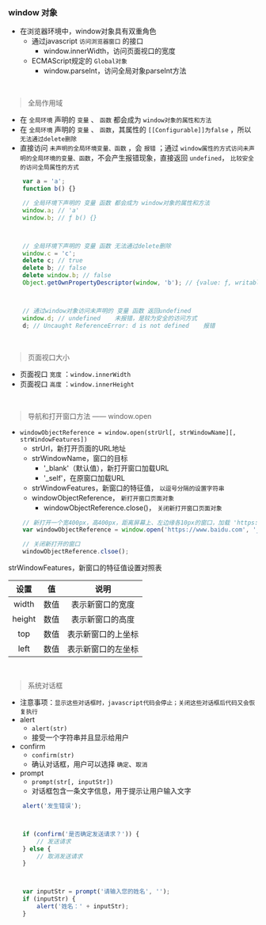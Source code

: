 ### window 对象

- 在浏览器环境中，window对象具有双重角色
	- 通过javascript `访问浏览器窗口` 的接口
		- window.innerWidth，访问页面视口的宽度
	- ECMAScript规定的 `Global对象`
		- window.parseInt，访问全局对象parseInt方法

<br>

> 全局作用域
- 在 `全局环境` 声明的 `变量` 、 `函数` 都会成为 `window对象的属性和方法`
- 在 `全局环境` 声明的 `变量` 、 `函数`，其属性的 `[[Configurable]]为false` ，所以 `无法通过delete删除`
- 直接访问 `未声明的全局环境变量、函数` ，会 `报错` ；通过 `window属性的方式访问未声明的全局环境的变量、函数`，不会产生报错现象，直接返回 `undefined`， `比较安全的访问全局属性的方式`

```javascript
	var a = 'a';
	function b() {}

	// 全局环境下声明的 变量 函数 都会成为 window对象的属性和方法
	window.a; // 'a'
	window.b; // ƒ b() {}



	// 全局环境下声明的 变量 函数 无法通过delete删除
	window.c = 'c';
	delete c; // true
	delete b; // false
	delete window.b; // false
	Object.getOwnPropertyDescriptor(window, 'b'); // {value: ƒ, writable: true, enumerable: true, configurable: false}



	// 通过window对象访问未声明的 变量 函数 返回undefined
	window.d; // undefined    未报错，是较为安全的访问方式
	d; // Uncaught ReferenceError: d is not defined    报错

```

<br>

> 页面视口大小
- 页面视口 `宽度` ：`window.innerWidth`
- 页面视口 `高度` ：`window.innerHeight`

<br>

> 导航和打开窗口方法 —— window.open
- `windowObjectReference = window.open(strUrl[, strWindowName][, strWindowFeatures])`
    - strUrl，新打开页面的URL地址
    - strWindowName，窗口的目标
        - '_blank'（默认值），新打开窗口加载URL
        - '_self'，在原窗口加载URL
    - strWindowFeatures，新窗口的特征值， `以逗号分隔的设置字符串`
    - windowObjectReference， `新打开窗口页面对象`
        - windowObjectReference.close()， `关闭新打开窗口页面对象`
```javascript
    // 新打开一个宽400px，高400px，距离屏幕上、左边缘各10px的窗口，加载 'https://www.baidu.com' 页面
    var windowObjectReference = window.open('https://www.baidu.com', '_blank', 'height=400,width=400,top=10,left=10');

    // 关闭新打开的窗口
    windowObjectReference.clsoe();
```
strWindowFeatures，新窗口的特征值设置对照表

设置   | 值                   | 说明
   :-:    |              :-:                |      :-:
width | 数值                          | 表示新窗口的宽度
height | 数值                          | 表示新窗口的高度
top   | 数值                            | 表示新窗口的上坐标
left    | 数值 | 表示新窗口的左坐标

<br>

> 系统对话框
- 注意事项：`显示这些对话框时，javascript代码会停止；关闭这些对话框后代码又会恢复执行`
- alert
    - `alert(str)`
    - 接受一个字符串并且显示给用户
- confirm
    - `confirm(str)`
    - 确认对话框，用户可以选择 `确定`、`取消`
- prompt
    - `prompt(str[, inputStr])`
    - 对话框包含一条文字信息，用于提示让用户输入文字
```javascript
    alert('发生错误');



    if (confirm('是否确定发送请求？')) {
        // 发送请求
    } else {
        // 取消发送请求
    }



    var inputStr = prompt('请输入您的姓名', '');
    if (inputStr) {
        alert('姓名：' + inputStr);
    }
```

